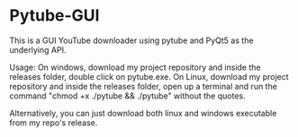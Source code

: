 # Pytube-GUI
This is a GUI YouTube downloader using pytube and PyQt5 as the underlying API.

Usage:
On windows, download my project repository and inside the releases folder, double click on pytube.exe.
On Linux, download my project repository and inside the releases folder, open up a terminal and run the command "chmod +x ./pytube && ./pytube" without the quotes.

Alternatively, you can just download both linux and windows executable from my repo's release.
